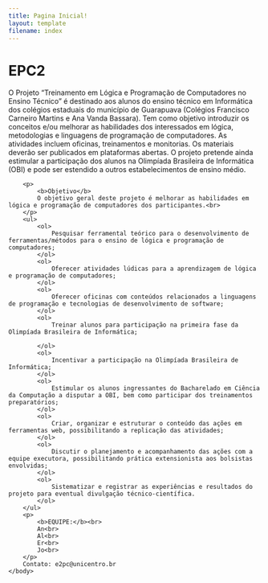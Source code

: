 ```yaml
---
title: Pagina Inicial!
layout: template
filename: index
--- 
```

<html>
	<body>
		<h1>EPC2</h1>
		<p>
			O Projeto “Treinamento em Lógica e Programação de Computadores no Ensino Técnico” é destinado aos alunos do ensino técnico em Informática dos colégios estaduais do município de Guarapuava (Colégios Francisco Carneiro Martins e Ana Vanda Bassara). Tem como objetivo introduzir os conceitos e/ou melhorar as habilidades dos interessados em lógica, metodologias e linguagens de programação de computadores. As atividades incluem oficinas, treinamentos e monitorias. Os materiais deverão ser publicados em plataformas abertas. O projeto pretende ainda estimular a participação dos alunos na Olimpíada Brasileira de Informática (OBI) e pode ser estendido a outros estabelecimentos de ensino médio.
		</p>

		<p>
			<b>Objetivo</b>
			O objetivo geral deste projeto é melhorar as habilidades em lógica e programação de computadores dos participantes.<br>
		</p>
		<ul>
			<ol>
				Pesquisar ferramental teórico para o desenvolvimento de ferramentas/métodos para o ensino de lógica e programação de computadores;
			</ol>
			<ol>
				Oferecer atividades lúdicas para a aprendizagem de lógica e programação de computadores;
			</ol>
			<ol>
				Oferecer oficinas com conteúdos relacionados a linguagens de programação e tecnologias de desenvolvimento de software;
			</ol>
			<ol>
				Treinar alunos para participação na primeira fase da Olimpíada Brasileira de Informática;
				
			</ol>
			<ol>
				Incentivar a participação na Olimpíada Brasileira de Informática;
			</ol>
			<ol>
				Estimular os alunos ingressantes do Bacharelado em Ciência da Computação a disputar a OBI, bem como participar dos treinamentos preparatórios;
			</ol>
			<ol>
				Criar, organizar e estruturar o conteúdo das ações em ferramentas web, possibilitando a replicação das atividades;
			</ol>
			<ol>
				Discutir o planejamento e acompanhamento das ações com a equipe executora, possibilitando prática extensionista aos bolsistas envolvidas;
			</ol>
			<ol>
				Sistematizar e registrar as experiências e resultados do projeto para eventual divulgação técnico-científica.
			</ol>
		</ul>
		<p>
			<b>EQUIPE:</b><br>
			An<br>
			Al<br>
			Er<br>
			Jo<br>
		</p>
		Contato: e2pc@unicentro.br
	</body>
</html>
